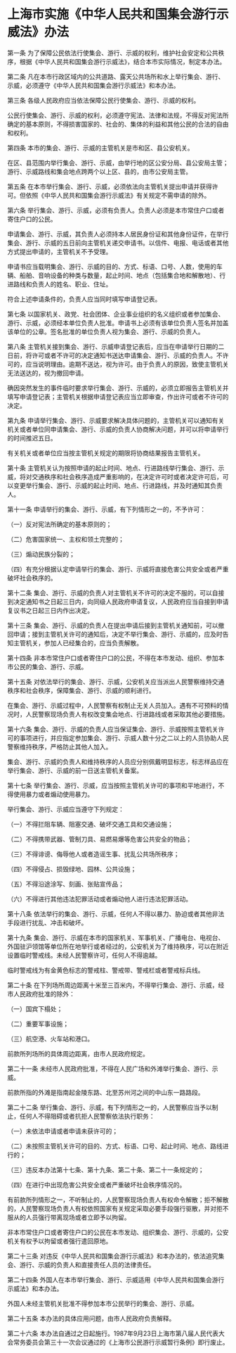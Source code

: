 # 上海市实施《中华人民共和国集会游行示威法》办法

<!-- INFO END -->

第一条 为了保障公民依法行使集会、游行、示威的权利，维护社会安定和公共秩序，根据《中华人民共和国集会游行示威法》，结合本市实际情况，制定本办法。

第二条 凡在本市行政区域内的公共道路、露天公共场所和水上举行集会、游行、示威，必须遵守《中华人民共和国集会游行示威法》和本办法。

第三条 各级人民政府应当依法保障公民行使集会、游行、示威的权利。

公民行使集会、游行、示威的权利，必须遵守宪法、法律和法规，不得反对宪法所确定的基本原则，不得损害国家的、社会的、集体的利益和其他公民的合法的自由和权利。

第四条 本市的集会、游行、示威的主管机关是市和区、县公安机关。

在区、县范围内举行集会、游行、示威，由举行地的区公安分局、县公安局主管；游行、示威路线和集会地点跨两个以上区、县的，由市公安局主管。

第五条 在本市举行集会、游行、示威，必须依法向主管机关提出申请并获得许可。但依照《中华人民共和国集会游行示威法》有关规定不需申请的除外。

第六条 举行集会、游行、示威，必须有负责人。负责人必须是本市常住户口或者寄住户口的公民。

申请集会、游行、示威，其负责人必须持本人居民身份证和其他身份证件，在举行集会、游行、示威的五日前向主管机关递交申请书。以信件、电报、电话或者其他方式提出申请的，主管机关不予受理。

申请书应当载明集会、游行、示威的目的、方式、标语、口号、人数，使用的车辆、船舶、音响设备的种类与数量，起止时间、地点（包括集合地和解散地）、行进路线和负责人的姓名、职业、住址。

符合上述申请条件的，负责人应当同时填写申请登记表。

第七条 以国家机关、政党、社会团体、企业事业组织的名义组织或者参加集会、游行、示威，必须经本单位负责人批准。申请书上必须有该单位负责人签名并加盖该单位的公章。签名批准的单位负责人视为集会、游行、示威的负责人。

第八条 主管机关接到集会、游行、示威申请登记表后，应当在申请举行日期的二日前，将许可或者不许可的决定通知书送达申请集会、游行、示威的负责人。不许可的，应当说明理由。逾期不送达，视为许可。由于负责人的原因，致使主管机关无法送达的，视为撤回申请。

确因突然发生的事件临时要求举行集会、游行、示威的，必须立即报告主管机关并填写申请登记表；主管机关根据申请登记表应当立即审查，作出许可或者不许可的决定。

第九条 申请举行集会、游行、示威要求解决具体问题的，主管机关可以通知有关机关或者单位同申请集会、游行、示威的负责人协商解决问题，并可以将申请举行的时间推迟五日。

有关机关或者单位应当按主管机关规定的期限将协商结果报告主管机关。

第十条 主管机关认为按照申请的起止时间、地点、行进路线举行集会、游行、示威，将对交通秩序和社会秩序造成严重影响的，在决定许可时或者决定许可后，可以变更举行集会、游行、示威的起止时间、地点、行进路线，并及时通知其负责人。

第十一条 申请举行的集会、游行、示威，有下列情形之一的，不予许可：

（一）反对宪法所确定的基本原则的；

（二）危害国家统一、主权和领土完整的；

（三）煽动民族分裂的；

（四）有充分根据认定申请举行的集会、游行、示威将直接危害公共安全或者严重破坏社会秩序的。

第十二条 集会、游行、示威的负责人对主管机关不许可的决定不服的，可以自接到决定通知书之日起三日内，向同级人民政府申请复议，人民政府应当自接到申请复议书之日起三日内作出决定。

第十三条 集会、游行、示威的负责人在提出申请后接到主管机关通知前，可以撤回申请；接到主管机关许可的通知后，决定不举行集会、游行、示威的，应及时告知主管机关，参加人已经集合的，应当负责解散。

第十四条 非本市常住户口或者寄住户口的公民，不得在本市发动、组织、参加本市公民的集会、游行、示威。

第十五条 对依法举行的集会、游行、示威，公安机关应当派出人民警察维持交通秩序和社会秩序，保障集会、游行、示威的顺利进行。

在集会、游行、示威过程中，人民警察有权制止无关人员加入。遇有不可预料的情况时，人民警察现场负责人有权改变集会地点、行进路线或者采取其他必要措施。

第十六条 集会、游行、示威的负责人应当保证集会、游行、示威按照主管机关许可的事项进行，并应指定参加集会、游行、示威人数十分之二以上的人员协助人民警察维持秩序，严格防止其他人加入。

集会、游行、示威的负责人和维持秩序的人员应分别佩戴明显标志，标志样品应在举行集会、游行、示威的前一日送主管机关备案。

第十七条 举行集会、游行、示威，应当按照主管机关许可的事项和平地进行，不得使用暴力或者煽动使用暴力。

举行集会、游行、示威应当遵守下列规定：

（一）不得拦阻车辆、阻塞交通、破坏交通工具和交通设施；

（二）不得携带武器、管制刀具、易燃易爆等危害公共安全的物品；

（三）不得诽谤、侮辱他人或者造谣生事、扰乱公共场所秩序；

（四）不得侵占、损毁绿地、园林、公共设施；

（五）不得沿途涂写、刻画、张贴宣传品；

（六）不得进行其他违法犯罪活动或者煽动他人进行违法犯罪活动。

第十八条 依法举行的集会、游行、示威，任何人不得以暴力、胁迫或者其他非法手段进行扰乱、冲击和破坏。

第十九条 集会、游行、示威在本市的国家机关、军事机关、广播电台、电视台、外国驻沪领馆等单位所在地举行或者经过的，公安机关为了维持秩序，可以在附近设置临时警戒线。未经人民警察许可，任何人不得逾越。

临时警戒线为有金黄色标志的警戒柱、警戒带、警戒栏或者警戒标兵线。

第二十条 在下列场所周边距离十米至三百米内，不得举行集会、游行、示威，经市人民政府批准的除外：

（一）国宾下榻处；

（二）重要军事设施；

（三）航空港、火车站和港口。

前款所列场所的具体周边距离，由市人民政府规定。

第二十一条 未经市人民政府批准，不得在人民广场和外滩举行集会、游行、示威。

前款所指的外滩是指南起金陵东路、北至苏州河之间的中山东一路路段。

第二十二条 举行集会、游行、示威，有下列情形之一的，人民警察应当予以制止，任何人不得阻碍或者抗拒人民警察依法执行职务：

（一）未依法申请或者申请未获许可的；

（二）未按照主管机关许可的目的、方式、标语、口号、起止时间、地点、路线进行的；

（三）违反本办法第十七条、第十九条、第二十条、第二十一条规定的；

（四）在进行中出现危害公共安全或者严重破坏社会秩序情况的。

有前款所列情形之一，不听制止的，人民警察现场负责人有权命令解散；拒不解散的，人民警察现场负责人有权依照国家有关规定采取必要手段强行驱散，并对拒不服从的人员强行带离现场或者立即予以拘留。

非本市常住户口或者寄住户口的公民在本市发动、组织集会、游行、示威的，公安机关有权予以拘留或者强行遣回原地。

第二十三条 对违反《中华人民共和国集会游行示威法》和本办法的，依法追究集会、游行、示威的负责人和直接责任人员的法律责任。

第二十四条 外国人在本市举行集会、游行、示威适用《中华人民共和国集会游行示威法》和本办法。

外国人未经主管机关批准不得参加本市公民举行的集会、游行、示威。

第二十五条 本办法的具体应用问题，由市人民政府负责解释。

第二十六条 本办法自通过之日起施行。1987年9月23日上海市第八届人民代表大会常务委员会第三十一次会议通过的《上海市公民游行示威暂行条例》即行废止。